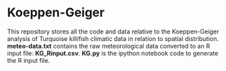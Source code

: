 # Koeppen-Geiger
This repository stores all the code and data relative to the Koeppen-Geiger analysis of Turquoise killifish climatic 
data in relation to spatial distribution.  
**meteo-data.txt** contains the raw meteorological data converted to an R input file: **KG_Rinput.csv**. 
**KG.py** is the ipython notebook code to generate the R input file.  

